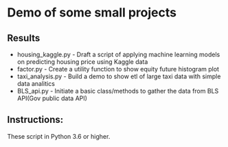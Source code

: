 # Demo of some small projects

## Results
  * housing_kaggle.py - Draft a script of applying machine learning models on predicting housing price using Kaggle data
  * factor.py - Create a utility function to show equity future histogram plot
  * taxi_analysis.py - Build a demo to show etl of large taxi data with simple data analitics
  * BLS_api.py - Initiate a basic class/methods to gather the data from BLS API(Gov public data API)

## Instructions:
These script in Python 3.6 or higher.

